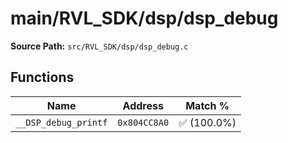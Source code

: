 # main/RVL_SDK/dsp/dsp_debug

**Source Path:** `src/RVL_SDK/dsp/dsp_debug.c`

## Functions

| Name | Address | Match % |
|------|---------|---------|
| `__DSP_debug_printf` | `0x804CC8A0` | :white_check_mark: (100.0%) |